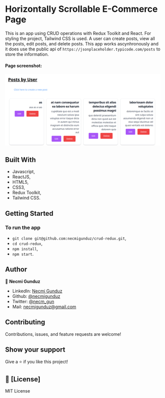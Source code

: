 # Horizontally Scrollable E-Commerce Page

This is an app using CRUD operations with Redux Toolkit and React. For styling the project, Tailwind CSS is used. A user can create posts, view all the posts, edit posts, and delete posts. This app works ascynhronously and it does use the public api of `https://jsonplaceholder.typicode.com/posts` to store the information.

#### Page screenshot: 
![screenshot](https://github.com/necmigunduz/crud-redux/blob/master/Screenshot.png)

## Built With

- Javascript,
- ReactJS,
- HTML5,
- CSS3,
- Redux Toolkit,
- Tailwind CSS.

## Getting Started
### To run the app
- `git clone git@github.com:necmigunduz/crud-redux.git`,
- `cd crud-redux`,
- `npm install`,
- `npm start`.

## Author

👤 **Necmi Gunduz**

- LinkedIn: [Necmi Gunduz](https://www.linkedin.com/in/necmigunduz/)
- Github: [@necmigunduz](https://github.com/necmigunduz/)
- Twitter: [@necm_gun](https://twitter.com/necm_gun)
- Mail: [necmigunduz@gmail.com](necmigunduz@gmail.com)

## Contributing

Contributions, issues, and feature requests are welcome!

## Show your support

Give a ⭐️ if you like this project!

## 📝 [License]

MIT License